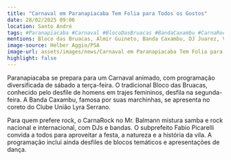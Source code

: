 ```yaml
---
title: "Carnaval em Paranapiacaba Tem Folia para Todos os Gostos"
date: 28/02/2025 09:06
location: Santo André
tags: #Paranapiacaba #Carnaval #BlocoDasBruacas #BandaCaxambu #CarnaRock #MrBalmann #Folia #Turismo #História #Lazer #abc360noticias
mentions: Bloco das Bruacas, Almir Guineto, Banda Caxambu, DJ Juarez, Vander, Bloco das Sereias, Lolla Balmann, Bicho Grilo, Preto Archanjo, Cachorro Urubu, Gesner de Carvalho, Fabio Picarelli.
image-source: Helber Aggio/PSA
image-url: assets/images/news/Carnaval em Paranapiacaba Tem Folia para Todos os Gostos.jpg
highlight: false
---
```


Paranapiacaba se prepara para um Carnaval animado, com programação diversificada de sábado a terça-feira. O tradicional Bloco das Bruacas, conhecido pelo desfile de homens em trajes femininos, desfila na segunda-feira. A Banda Caxambu, famosa por suas marchinhas, se apresenta no coreto do Clube União Lyra Serrano.

Para quem prefere rock, o CarnaRock no Mr. Balmann mistura samba e rock nacional e internacional, com DJs e bandas. O subprefeito Fabio Picarelli convida a todos para aproveitar a festa, a natureza e a história da vila. A programação inclui ainda desfiles de blocos temáticos e apresentações de dança.